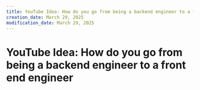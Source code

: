 ```yaml
---
title: YouTube Idea: How do you go from being a backend engineer to a front…
creation_date: March 29, 2025
modification_date: March 29, 2025
---
```



# YouTube Idea: How do you go from being a backend engineer to a front end engineer 
